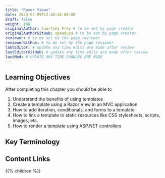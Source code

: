 ```yaml
---
title: "Razor Views"
date: 2023-02-09T12:48:24-06:00
draft: false
weight: 100
originalAuthor: Courtney Frey # to be set by page creator
originalAuthorGitHub: speudusa # to be set by page creator
reviewer: # to be set by the page reviewer
reviewerGitHub: # to be set by the page reviewer
lastEditor: # update any time edits are made after review
lastEditorGitHub: # update any time edits are made after review
lastMod: # UPDATE ANY TIME CHANGES ARE MADE
---
```


## Learning Objectives 

After completing this chapter you should be able to 
1. Understand the benefits of using templates
1. Create a template using a Razor View in an MVC application
1. How to add iteration, conditionals, and forms to a template
1. How to link a template to static resources like CSS stylesheets, scripts, images, etc.
1. How to render a template using ASP.NET controllers

## Key Terminology

## Content Links

{{% children %}}
